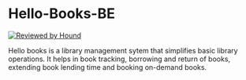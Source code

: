 # Hello-Books-BE

[![Reviewed by Hound](https://img.shields.io/badge/Reviewed_by-Hound-8E64B0.svg)](https://houndci.com)

Hello books is a library management sytem that simplifies basic library operations. It helps in book tracking, borrowing and return of
books, extending book lending time and booking on-demand books.